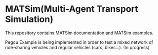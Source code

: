 # MATSim(Multi-Agent Transport Simulation)

This repository contains MATSim documentation and MATSim examples.

Pegou Example is being implemented in order to test a mixed network of ride-sharing vehicles and regular vehicles (cars, bikes...).
(In progress)

